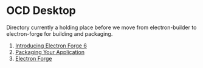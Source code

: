 # OCD Desktop

Directory currently a holding place before we move from electron-builder to electron-forge for building and packaging.

1. [Introducing Electron Forge 6](https://www.electronjs.org/blog/forge-v6-release)
2. [Packaging Your Application](https://www.electronjs.org/docs/latest/tutorial/tutorial-packaging)
3. [Electron Forge](https://www.electronforge.io)

